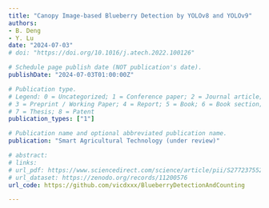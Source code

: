 ```yaml
---
title: "Canopy Image-based Blueberry Detection by YOLOv8 and YOLOv9"
authors: 
- B. Deng
- Y. Lu
date: "2024-07-03"
# doi: "https://doi.org/10.1016/j.atech.2022.100126"

# Schedule page publish date (NOT publication's date).
publishDate: "2024-07-03T01:00:00Z"

# Publication type.
# Legend: 0 = Uncategorized; 1 = Conference paper; 2 = Journal article;
# 3 = Preprint / Working Paper; 4 = Report; 5 = Book; 6 = Book section;
# 7 = Thesis; 8 = Patent
publication_types: ["1"]

# Publication name and optional abbreviated publication name.
publication: "Smart Agricultural Technology (under review)"

# abstract: 
# links:
# url_pdf: https://www.sciencedirect.com/science/article/pii/S2772375524000789
# url_dataset: https://zenodo.org/records/11200576
url_code: https://github.com/vicdxxx/BlueberryDetectionAndCounting

---
```


